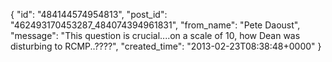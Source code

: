  {
   "id": "484144574954813",
   "post_id": "462493170453287_484074394961831",
   "from_name": "Pete Daoust",
   "message": "This question is crucial....on a scale of 10, how Dean was disturbing to RCMP..????",
   "created_time": "2013-02-23T08:38:48+0000"
 }
